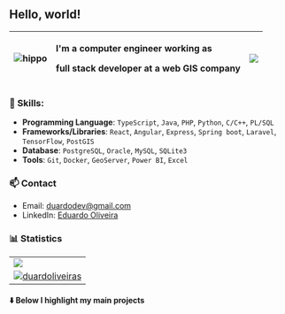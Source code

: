 ## Hello, world!

| ![hippo](https://media2.giphy.com/media/v1.Y2lkPTc5MGI3NjExOXllMGVhbmt3Y2FzcWk4aHFxYmEwZ2Y2Zmt5eGE4cjBzNXZocW85MiZlcD12MV9pbnRlcm5hbF9naWZfYnlfaWQmY3Q9Zw/QNagS57sbUws8/giphy.webp) | <p align="left">I'm a computer engineer working as </p> <p align="left">  full stack developer at a web GIS company </p> | <img src="https://github-profile-summary-cards.vercel.app/api/cards/repos-per-language?username=duardoliveiras&theme=github_dark&exclude=Jupyter%20Notebook" />
|---|---|---|

### 💼 Skills:

- **Programming Language**: `TypeScript`, `Java`, `PHP`, `Python`, `C/C++`, `PL/SQL`
- **Frameworks/Libraries**: `React`, `Angular`, `Express`, `Spring boot`, `Laravel`, `TensorFlow`, `PostGIS`
- **Database**: `PostgreSQL`, `Oracle`, `MySQL`, `SQLite3`
- **Tools**:  `Git`, `Docker`, `GeoServer`, `Power BI`, `Excel`

### 📫 Contact
- Email: duardodev@gmail.com
- LinkedIn: [Eduardo Oliveira](https://www.linkedin.com/in/duardooliveiras/)

### 📊 Statistics

<!--

-->

<table>
   <tr>
      <td>
         <a href="https://github.com/vn7n24fzkq/github-profile-summary-cards?tab=readme-ov-file">
            <img src="https://github-profile-summary-cards.vercel.app/api/cards/profile-details?username=duardoliveiras&theme=github_dark" />
         </a>
      </td>
   </tr>
   <tr align="center">
      <td>
         <a href="https://github.com/DenverCoder1/github-readme-streak-stats">
            <img src="https://github-readme-streak-stats-eight.vercel.app/?user=duardoliveiras&theme=gotham&card_height=170&card_width=480" alt="duardoliveiras" />
         </a> 
      </td>
   </tr>
</table>

#### ⬇️ Below I highlight my main projects


